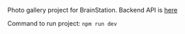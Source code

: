 Photo gallery project for BrainStation. Backend API is [here](https://github.com/passportmidi/bstn-photo-gallery-api)

Command to run project: `npm run dev`
